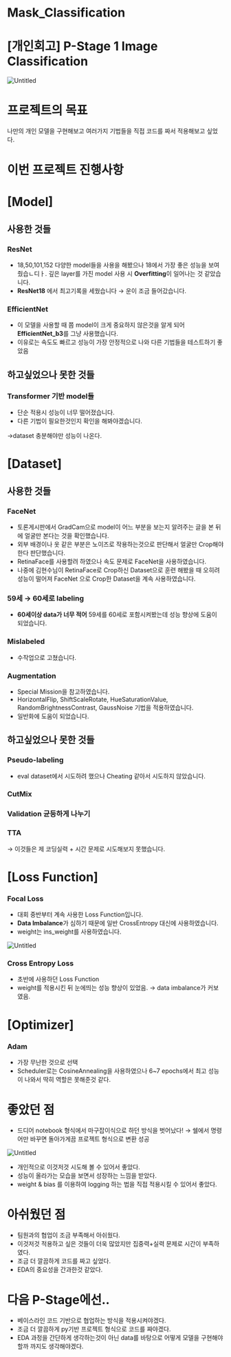 # Mask_Classification
# [개인회고] P-Stage 1 Image Classification

![Untitled](https://s3-us-west-2.amazonaws.com/secure.notion-static.com/3cb5dcfe-656c-40e8-bc87-fe6c88d479cd/Untitled.png)

# 프로젝트의 목표


나만의 개인 모델을 구현해보고 여러가지 기법들을 직접 코드를 짜서 적용해보고 싶었다.

# 이번 프로젝트 진행사항

# **[Model]**

## **사용한 것들**

### **ResNet**

- 18,50,101,152 다양한 model들을 사용을 해봤으나 18에서 가장 좋은 성능을 보여줬습ㄴ디ㅏ.
깊은 layer를 가진 model 사용 시 **Overfitting**이 일어나는 것 같았습니다.
- **ResNet18** 에서 최고기록을 세웠습니다 → 운이 조금 들어갔습니다.

### EfficientNet

- 이 모델을 사용할 때 쯤 model이 크게 중요하지 않은것을 알게 되어 **EfficientNet_b3**를 그냥 사용했습니다.
- 이유로는 속도도 빠르고 성능이 가장 안정적으로 나와 다른 기법들을 테스트하기 좋았음

## 하고싶었으나 못한 것들

### Transformer 기반 model들

- 단순 적용시 성능이 너무 떨어졌습니다.
- 다른 기법이 필요한것인지 확인을 해봐야겠습니다.

→dataset 충분해야만 성능이 나온다.

# [Dataset]

## **사용한 것들**

### FaceNet

- 토론게시판에서 GradCam으로 model이 어느 부분을 보는지 알려주는 글을 본 뒤에 얼굴만 본다는 것을 확인했습니다.
- 외부 배경이나 옷 같은 부분은 노이즈로 작용하는것으로 판단해서 얼굴만 Crop해야 한다 판단했습니다.
- RetinaFace를 사용할려 하였으나 속도 문제로 FaceNet을 사용하였습니다.
- 나중에 김현수님이 RetinaFace로 Crop하신 Dataset으로 훈련 해봤을 때 오히려 성능이 떨어져 FaceNet 으로 Crop한 Dataset을 계속 사용하였습니다.

### **59세 → 60세로 labeling**

- **60세이상 data가 너무 적어** 59세를 60세로 포함시켜봤는데 성능 향상에 도움이 되었습니다.

### M**islabeled**

- 수작업으로 고쳤습니다.

### Augmentation

- Special Mission을 참고하였습니다.
- HorizontalFlip, ShiftScaleRotate, HueSaturationValue, RandomBrightnessContrast, GaussNoise 기법을 적용하였습니다.
- 일반화에 도움이 되었습니다.

## 하고싶었으나 못한 것들

### Pseudo-labeling

- eval dataset에서 시도하려 했으나 Cheating 같아서 시도하지 않았습니다.

### CutMix

### Validation 균등하게 나누기

### TTA

→ 이것들은 제 코딩실력 + 시간 문제로 시도해보지 못했습니다.

# [Loss Function]

### Focal Loss

- 대회 중반부터 계속 사용한 Loss Function입니다.
- **Data Imbalance**가 심하기 때문에 일반 CrossEntropy 대신에 사용하였습니다.
- weight는 ins_weight를 사용하였습니다.

![Untitled](https://s3-us-west-2.amazonaws.com/secure.notion-static.com/cec2af7e-5369-49fb-a354-925c3107b94f/Untitled.png)

### Cross Entropy Loss

- 초반에 사용하던 Loss Function
- weight를 적용시킨 뒤 눈에띄는 성능 향상이 있었음. → data imbalance가 커보였음.

# [Optimizer]

### Adam

- 가장 무난한 것으로 선택
- Scheduler로는 CosineAnnealing을 사용하였으나 6~7 epochs에서 최고 성능이 나와서 딱히 역할은 못해준것 같다.

# 좋았던 점

- 드디어 notebook 형식에서 마구잡이식으로 하던 방식을 벗어났다! → 쉘에서 명령어만 바꾸면 돌아가게끔 프로젝트 형식으로 변환 성공

![Untitled](https://s3-us-west-2.amazonaws.com/secure.notion-static.com/607103cb-faa1-424f-b517-f23d3e784a2c/Untitled.png)

- 개인적으로 이것저것 시도해 볼 수 있어서 좋았다.
- 성능이 올라가는 모습을 보면서 성장하는 느낌을 받았다.
- weight & bias 를 이용하여 logging 하는 법을 직접 적용시킬 수 있어서 좋았다.

# 아쉬웠던 점

- 팀원과의 협업이 조금 부족해서 아쉬웠다.
- 이것저것 적용하고 싶은 것들이 더욱 많았지만 집중력+실력 문제로 시간이 부족하였다.
- 조금 더 깔끔하게 코드를 짜고 싶었다.
- EDA의 중요성을 간과한것 같았다.

# 다음 P-Stage에선..

- 베이스라인 코드 기반으로 협업하는 방식을 적용시켜야겠다.
- 조금 더 깔끔하게 py기반 프로젝트 형식으로 코드를 짜야겠다.
- EDA 과정을 간단하게 생각하는것이 아닌 data를 바탕으로 어떻게 모델을 구현해야할까 까지도 생각해야겠다.

